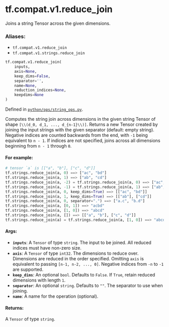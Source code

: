 <div itemscope itemtype="http://developers.google.com/ReferenceObject">
<meta itemprop="name" content="tf.compat.v1.reduce_join" />
<meta itemprop="path" content="Stable" />
</div>

# tf.compat.v1.reduce_join

Joins a string Tensor across the given dimensions.

### Aliases:

* `tf.compat.v1.reduce_join`
* `tf.compat.v1.strings.reduce_join`

``` python
tf.compat.v1.reduce_join(
    inputs,
    axis=None,
    keep_dims=False,
    separator='',
    name=None,
    reduction_indices=None,
    keepdims=None
)
```



Defined in [`python/ops/string_ops.py`](/code/stable/tensorflow/python/ops/string_ops.py).

<!-- Placeholder for "Used in" -->

Computes the string join across dimensions in the given string Tensor of shape
`[\\(d_0, d_1, ..., d_{n-1}\\)]`.  Returns a new Tensor created by joining the input
strings with the given separator (default: empty string).  Negative indices are
counted backwards from the end, with `-1` being equivalent to `n - 1`.  If
indices are not specified, joins across all dimensions beginning from `n - 1`
through `0`.

#### For example:



```python
# tensor `a` is [["a", "b"], ["c", "d"]]
tf.strings.reduce_join(a, 0) ==> ["ac", "bd"]
tf.strings.reduce_join(a, 1) ==> ["ab", "cd"]
tf.strings.reduce_join(a, -2) = tf.strings.reduce_join(a, 0) ==> ["ac", "bd"]
tf.strings.reduce_join(a, -1) = tf.strings.reduce_join(a, 1) ==> ["ab", "cd"]
tf.strings.reduce_join(a, 0, keep_dims=True) ==> [["ac", "bd"]]
tf.strings.reduce_join(a, 1, keep_dims=True) ==> [["ab"], ["cd"]]
tf.strings.reduce_join(a, 0, separator=".") ==> ["a.c", "b.d"]
tf.strings.reduce_join(a, [0, 1]) ==> "acbd"
tf.strings.reduce_join(a, [1, 0]) ==> "abcd"
tf.strings.reduce_join(a, []) ==> [["a", "b"], ["c", "d"]]
tf.strings.reduce_join(a) = tf.strings.reduce_join(a, [1, 0]) ==> "abcd"
```

#### Args:


* <b>`inputs`</b>: A `Tensor` of type `string`.
  The input to be joined.  All reduced indices must have non-zero size.
* <b>`axis`</b>: A `Tensor` of type `int32`.
  The dimensions to reduce over.  Dimensions are reduced in the
  order specified.  Omitting `axis` is equivalent to passing
  `[n-1, n-2, ..., 0]`.  Negative indices from `-n` to `-1` are supported.
* <b>`keep_dims`</b>: An optional `bool`. Defaults to `False`.
  If `True`, retain reduced dimensions with length `1`.
* <b>`separator`</b>: An optional `string`. Defaults to `""`.
  The separator to use when joining.
* <b>`name`</b>: A name for the operation (optional).


#### Returns:

A `Tensor` of type `string`.
